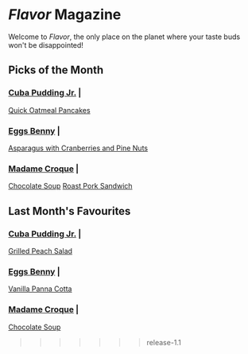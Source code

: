 # _Flavor_ Magazine

Welcome to _Flavor_, the only place on the planet where your taste buds won't be disappointed!



## Picks of the Month

### [Cuba Pudding Jr.](writer/cuba-pudding-jr.md) | 

[Quick Oatmeal Pancakes](recipe/feb/oatmeal-pancakes.md)

### [Eggs Benny](writer/eggs-benny.md) | 

[Asparagus with Cranberries and Pine Nuts](recipe/feb/asparagus-cranberries.md)

### [Madame Croque](writer/madame-croque.md) |

[Chocolate Soup](recipe/jan/chocolate-soup.md)
[Roast Pork Sandwich](recipe/feb/roast-pork-sandwich.md)


## Last Month's Favourites

### [Cuba Pudding Jr.](writer/cuba-pudding-jr.md) |

[Grilled Peach Salad](recipe/jan/grilled-peach-salad.md)

### [Eggs Benny](writer/eggs-benny.md) |

[Vanilla Panna Cotta](recipe/jan/vanilla-panna-cotta.md)

### [Madame Croque](writer/madame-croque.md) |

[Chocolate Soup](recipe/jan/chocolate-soup.md)
>>>>>>> release-1.1
